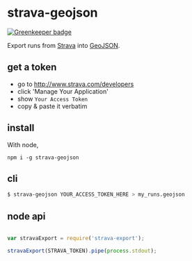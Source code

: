 # strava-geojson

[![Greenkeeper badge](https://badges.greenkeeper.io/tmcw/strava-geojson.svg)](https://greenkeeper.io/)

Export runs from [Strava](https://www.strava.com/) into
[GeoJSON](http://geojson.org/).

## get a token

* go to http://www.strava.com/developers
* click 'Manage Your Application'
* show `Your Access Token`
* copy & paste it verbatim

## install

With node,

    npm i -g strava-geojson

## cli

```sh
$ strava-geojson YOUR_ACCESS_TOKEN_HERE > my_runs.geojson
```

## node api

```js

var stravaExport = require('strava-export');

stravaExport(STRAVA_TOKEN).pipe(process.stdout);
```
